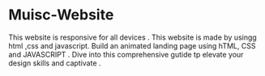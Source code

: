 # Muisc-Website
This website is responsive for all devices . This website is made by usingg html ,css and javascript.
Build an animated landing page using hTML, CSS and JAVASCRIPT .
Dive into this comprehensive gutide tp elevate your design skills and captivate . 
